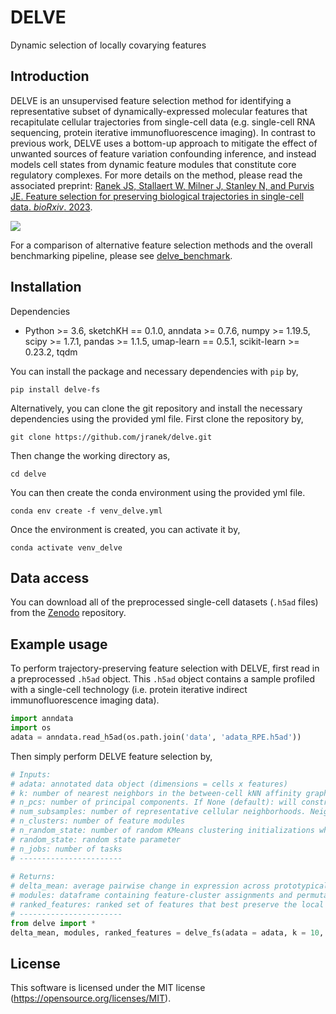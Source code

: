 # DELVE
Dynamic selection of locally covarying features

## Introduction

DELVE is an unsupervised feature selection method for identifying a representative subset of dynamically-expressed molecular features that recapitulate cellular trajectories from single-cell data (e.g. single-cell RNA sequencing, protein iterative immunofluorescence imaging). In contrast to previous work, DELVE uses a bottom-up approach to mitigate the effect of unwanted sources of feature variation confounding inference, and instead models cell states from dynamic feature modules that constitute core regulatory complexes. For more details on the method, please read the associated preprint: [Ranek JS, Stallaert W, Milner J, Stanley N, and Purvis JE. Feature selection for preserving biological trajectories in single-cell data. _bioRxiv_. 2023](https://www.biorxiv.org/content/10.1101/2023.05.09.540043v1).

<p>
  <img src="https://github.com/jranek/delve/blob/main/pipeline.png?raw=True" />
</p>

For a comparison of alternative feature selection methods and the overall benchmarking pipeline, please see [delve_benchmark](https://github.com/jranek/delve_benchmark). 

## Installation
Dependencies 
* Python >= 3.6, sketchKH == 0.1.0, anndata >= 0.7.6, numpy >= 1.19.5, scipy >= 1.7.1, pandas >= 1.1.5, umap-learn == 0.5.1, scikit-learn >= 0.23.2, tqdm 

You can install the package and necessary dependencies with `pip` by,
```
pip install delve-fs
```

Alternatively, you can clone the git repository and install the necessary dependencies using the provided yml file. First clone the repository by, 
```
git clone https://github.com/jranek/delve.git
```

Then change the working directory as, 
```
cd delve
```

You can then create the conda environment using the provided yml file. 

```
conda env create -f venv_delve.yml
```

Once the environment is created, you can activate it by,
```
conda activate venv_delve
```

## Data access
You can download all of the preprocessed single-cell datasets (`.h5ad` files) from the [Zenodo](https://zenodo.org/records/10105826) repository.

## Example usage
To perform trajectory-preserving feature selection with DELVE, first read in a preprocessed `.h5ad` object. This `.h5ad` object contains a sample profiled with a single-cell technology (i.e. protein iterative indirect immunofluorescence imaging data).

```python
import anndata
import os
adata = anndata.read_h5ad(os.path.join('data', 'adata_RPE.h5ad'))
```

Then simply perform DELVE feature selection by,

```python
# Inputs:
# adata: annotated data object (dimensions = cells x features)
# k: number of nearest neighbors in the between-cell kNN affinity graph
# n_pcs: number of principal components. If None (default): will construct a between-cell affinity graph by computing pairwise Euclidean distances according to adata.X. Else: according to PCA of adata.X 
# num_subsamples: number of representative cellular neighborhoods. Neighborhoods are subsampled using kernel herding sketching (see https://dl.acm.org/doi/abs/10.1145/3535508.3545539, https://github.com/CompCy-lab/SketchKH)  
# n_clusters: number of feature modules
# n_random_state: number of random KMeans clustering initializations when identifying dynamic feature modules
# random_state: random state parameter 
# n_jobs: number of tasks
# -----------------------
    
# Returns:
# delta_mean: average pairwise change in expression across prototypical cellular neighborhoods (dimensions = num_subsamples x features)
# modules: dataframe containing feature-cluster assignments and permutation p-values (dimensions = features x 2)
# ranked_features: ranked set of features that best preserve the local trajectory structure (dimensions = features x 1)
# -----------------------
from delve import *
delta_mean, modules, ranked_features = delve_fs(adata = adata, k = 10, num_subsamples = 1000, n_clusters = 5, random_state = 0, n_jobs = -1)
```

## License
This software is licensed under the MIT license (https://opensource.org/licenses/MIT).
